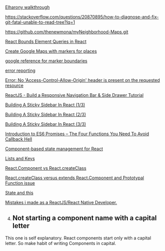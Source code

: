 [Elharony walkthrough](https://www.youtube.com/watch?v=ywdxLNjhBYw&t=204s) 

https://stackoverflow.com/questions/20870895/how-to-diagnose-and-fix-git-fatal-unable-to-read-tree?lq=1

https://github.com/thenewmona/myNeighborhood-Maps.git

[React Bounds Element Queries in React](https://www.npmjs.com/package/react-bounds)

[Create Google Maps with markers for places](https://blog.dnnsharp.com/1001/30-create-google-maps-with-markers-for-places)

[google reference for marker boundaries](https://developers.google.com/maps/documentation/javascript/reference/map?fbclid=IwAR1gmPJXyxTRZFlxR5osZUYEFM9xxFIvFsa5LlKOGg6whXSmnYk-LkIGqzo#Map.getBounds)

[error reporting ](https://stackoverflow.com/questions/9860823/js-loading-script-error)

[Error: No 'Access-Control-Allow-Origin' header is present on the requested resource ](https://community.powerbi.com/t5/Developer/Error-No-Access-Control-Allow-Origin-header-is-present-on-the/td-p/350280)

[ReactJS - Build a Responsive Navigation Bar & Side Drawer Tutorial](https://www.youtube.com/watch?v=l6nmysZKHFU)

[Building A Sticky Sidebar In React (1/3)](https://www.youtube.com/watch?v=QxzkxCwruo8)

[Building A Sticky Sidebar In React (2/3)](https://www.youtube.com/watch?v=Ao25bevrd7w)

[Building A Sticky Sidebar In React (3/3)](https://www.youtube.com/watch?v=blFjpsV7pA4)

[Introduction to ES6 Promises – The Four Functions You Need To Avoid Callback Hell](http://jamesknelson.com/grokking-es6-promises-the-four-functions-you-need-to-avoid-callback-hell/)

[Component-based state management for React](http://jamesknelson.com/component-based-state-management-react/)

[Lists and Keys](https://reactjs.org/docs/lists-and-keys.html)

[React.Component vs React.createClass](https://reactjsnews.com/composing-components)

[React.createClass versus extends React.Component and Prototypal Function issue](https://teamtreehouse.com/community/reactcreateclass-versus-extends-reactcomponent-and-prototypal-function-issue)

[State and this](https://frontarm.com/courses/learn-raw-react/state-and-events/state-and-this/)

[Mistakes i made as a ReactJS/React Native Developer.](https://medium.com/@imbudhiraja/mistakes-i-made-as-a-reactjs-react-native-developer-af2e8e07d4d?fbclid=IwAR3rljNUn4b6lBWPWeG0n0X1M8svO2xvBLUOZCz0nwYzywbGie6g_vEjts4)

4. ## Not starting a component name with a capital letter
This one is self explanatory. React components start only with a capital letter. So make habit of writing Components in capital.



